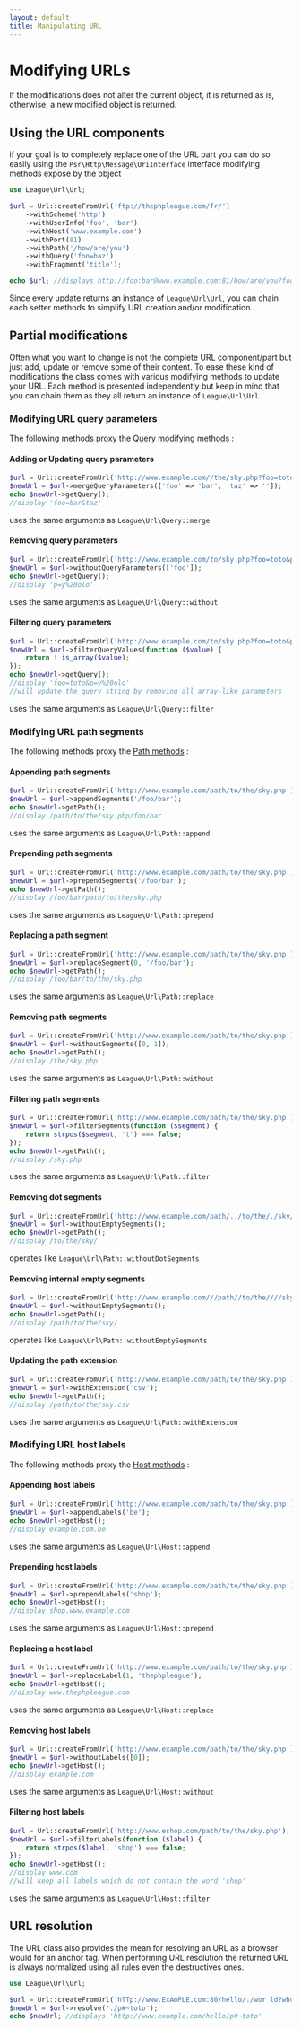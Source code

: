```yaml
---
layout: default
title: Manipulating URL
---
```


# Modifying URLs

<p class="message-notice">If the modifications does not alter the current object, it is returned as is, otherwise, a new modified object is returned.</p>

## Using the URL components

if your goal is to completely replace one of the URL part you can do so easily using the `Psr\Http\Message\UriInterface` interface modifying methods expose by the object

~~~php
use League\Url\Url;

$url = Url::createFromUrl('ftp://thephpleague.com/fr/')
	->withScheme('http')
	->withUserInfo('foo', 'bar')
	->withHost('www.example.com')
	->withPort(81)
	->withPath('/how/are/you')
	->withQuery('foo=baz')
	->withFragment('title');

echo $url; //displays http://foo:bar@www.example.com:81/how/are/you?foo=baz#title
~~~

Since every update returns an instance of `League\Url\Url`, you can chain each setter methods to simplify URL creation and/or modification.

## Partial modifications

Often what you want to change is not the complete URL component/part but just add, update or remove some of their content. To ease these kind of modifications the class comes with various modifying methods to update your URL. Each method is presented independently but keep in mind that you can chain them as they all return an instance of `League\Url\Url`.

### Modifying URL query parameters

The following methods proxy the [Query modifying methods](/dev-master/components/query/#modifying-a-query) :

#### Adding or Updating query parameters

~~~php
$url = Url::createFromUrl('http://www.example.com//the/sky.php?foo=toto#~typo');
$newUrl = $url->mergeQueryParameters(['foo' => 'bar', 'taz' => '']);
echo $newUrl->getQuery();
//display 'foo=bar&taz'
~~~

uses the same arguments as `League\Url\Query::merge`


#### Removing query parameters

~~~php
$url = Url::createFromUrl('http://www.example.com/to/sky.php?foo=toto&p=y+olo#~typo');
$newUrl = $url->withoutQueryParameters(['foo']);
echo $newUrl->getQuery();
//display 'p=y%20olo'
~~~

uses the same arguments as `League\Url\Query::without`

#### Filtering query parameters

~~~php
$url = Url::createFromUrl('http://www.example.com/to/sky.php?foo=toto&p=y+olo#~typo');
$newUrl = $url->filterQueryValues(function ($value) {
	return ! is_array($value);
});
echo $newUrl->getQuery();
//display 'foo=toto&p=y%20olo'
//will update the query string by removing all array-like parameters
~~~

uses the same arguments as `League\Url\Query::filter`

### Modifying URL path segments

The following methods proxy the [Path methods](/dev-master/components/path/#path-normalization) :

#### Appending path segments

~~~php
$url = Url::createFromUrl('http://www.example.com/path/to/the/sky.php');
$newUrl = $url->appendSegments('/foo/bar');
echo $newUrl->getPath();
//display /path/to/the/sky.php/foo/bar
~~~

uses the same arguments as `League\Url\Path::append`

#### Prepending path segments

~~~php
$url = Url::createFromUrl('http://www.example.com/path/to/the/sky.php');
$newUrl = $url->prependSegments('/foo/bar');
echo $newUrl->getPath();
//display /foo/bar/path/to/the/sky.php
~~~

uses the same arguments as `League\Url\Path::prepend`

#### Replacing a path segment

~~~php
$url = Url::createFromUrl('http://www.example.com/path/to/the/sky.php');
$newUrl = $url->replaceSegment(0, '/foo/bar');
echo $newUrl->getPath();
//display /foo/bar/to/the/sky.php
~~~

uses the same arguments as `League\Url\Path::replace`

#### Removing path segments

~~~php
$url = Url::createFromUrl('http://www.example.com/path/to/the/sky.php');
$newUrl = $url->withoutSegments([0, 1]);
echo $newUrl->getPath();
//display /the/sky.php
~~~

uses the same arguments as `League\Url\Path::without`

#### Filtering path segments

~~~php
$url = Url::createFromUrl('http://www.example.com/path/to/the/sky.php');
$newUrl = $url->filterSegments(function ($segment) {
	return strpos($segment, 't') === false;
});
echo $newUrl->getPath();
//display /sky.php
~~~

uses the same arguments as `League\Url\Path::filter`

#### Removing dot segments

~~~php
$url = Url::createFromUrl('http://www.example.com/path/../to/the/./sky/');
$newUrl = $url->withoutEmptySegments();
echo $newUrl->getPath();
//display /to/the/sky/
~~~

operates like `League\Url\Path::withoutDotSegments`

#### Removing internal empty segments

~~~php
$url = Url::createFromUrl('http://www.example.com///path//to/the////sky//');
$newUrl = $url->withoutEmptySegments();
echo $newUrl->getPath();
//display /path/to/the/sky/
~~~

operates like `League\Url\Path::withoutEmptySegments`

#### Updating the path extension

~~~php
$url = Url::createFromUrl('http://www.example.com/path/to/the/sky.php');
$newUrl = $url->withExtension('csv');
echo $newUrl->getPath();
//display /path/to/the/sky.csv
~~~

uses the same arguments as `League\Url\Path::withExtension`

### Modifying URL host labels

The following methods proxy the [Host methods](/dev-master/components/host/#modifying-the-host) :

#### Appending host labels

~~~php
$url = Url::createFromUrl('http://www.example.com/path/to/the/sky.php');
$newUrl = $url->appendLabels('be');
echo $newUrl->getHost();
//display example.com.be
~~~

uses the same arguments as `League\Url\Host::append`

#### Prepending host labels

~~~php
$url = Url::createFromUrl('http://www.example.com/path/to/the/sky.php');
$newUrl = $url->prependLabels('shop');
echo $newUrl->getHost();
//display shop.www.example.com
~~~

uses the same arguments as `League\Url\Host::prepend`

#### Replacing a host label

~~~php
$url = Url::createFromUrl('http://www.example.com/path/to/the/sky.php');
$newUrl = $url->replaceLabel(1, 'thephpleague');
echo $newUrl->getHost();
//display www.thephpleague.com
~~~

uses the same arguments as `League\Url\Host::replace`

#### Removing host labels

~~~php
$url = Url::createFromUrl('http://www.example.com/path/to/the/sky.php');
$newUrl = $url->withoutLabels([0]);
echo $newUrl->getHost();
//display example.com
~~~

uses the same arguments as `League\Url\Host::without`

#### Filtering host labels

~~~php
$url = Url::createFromUrl('http://www.eshop.com/path/to/the/sky.php');
$newUrl = $url->filterLabels(function ($label) {
	return strpos($label, 'shop') === false;
});
echo $newUrl->getHost();
//display www.com
//will keep all labels which do not contain the word 'shop'
~~~

uses the same arguments as `League\Url\Host::filter`

## URL resolution

The URL class also provides the mean for resolving an URL as a browser would for an anchor tag. When performing URL resolution the returned URL is always normalized using all rules even the destructives ones.

~~~php
use League\Url\Url;

$url = Url::createFromUrl('hTTp://www.ExAmPLE.com:80/hello/./wor ld?who=f+3#title');
$newUrl = $url->resolve('./p#~toto');
echo $newUrl; //displays 'http://www.example.com/hello/p#~toto'
~~~
